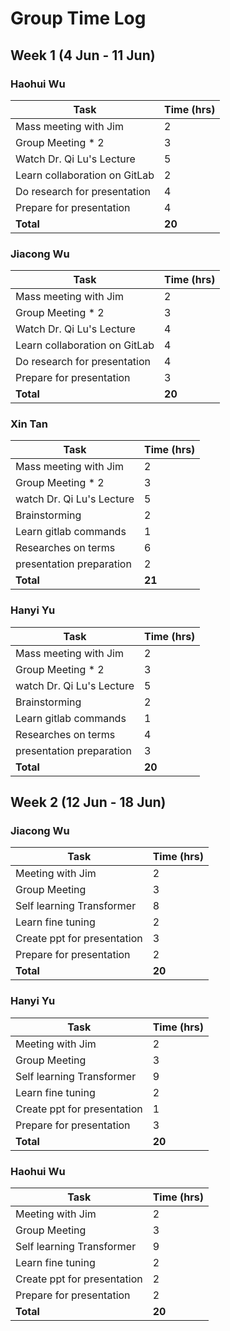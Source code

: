 # Group Time Log

## Week 1 (4 Jun - 11 Jun)
### Haohui Wu

| Task                          | Time (hrs) |
|-------------------------------|------------|
| Mass meeting with Jim         | 2          |
| Group Meeting * 2             | 3          |
| Watch Dr. Qi Lu's Lecture     | 5          |
| Learn collaboration on GitLab | 2          |
| Do research for presentation  | 4          |
| Prepare for presentation      | 4          |
| **Total**                     | **20**     |


### Jiacong Wu
| Task                          | Time (hrs) |
|-------------------------------|------------|
| Mass meeting with Jim         | 2          |
| Group Meeting * 2             | 3          |
| Watch Dr. Qi Lu's Lecture     | 4          |
| Learn collaboration on GitLab | 4          |
| Do research for presentation  | 4          |
| Prepare for presentation      | 3          |
| **Total**                     | **20**     |


### Xin Tan

| Task                          | Time (hrs) |
|-------------------------------|------------|
| Mass meeting with Jim         | 2          |
| Group Meeting * 2             | 3          |
| watch Dr. Qi Lu's Lecture     | 5          |
| Brainstorming                 | 2          |
| Learn gitlab commands         | 1          |
| Researches on terms           | 6          |
| presentation preparation      | 2          |
| **Total**                     | **21**     |


### Hanyi Yu

| Task                          | Time (hrs) |
|-------------------------------|------------|
| Mass meeting with Jim         | 2          |
| Group Meeting * 2             | 3          |
| watch Dr. Qi Lu's Lecture     | 5          |
| Brainstorming                 | 2          |
| Learn gitlab commands         | 1          |
| Researches on terms           | 4          |
| presentation preparation      | 3          |
| **Total**                     | **20**     |



## Week 2 (12 Jun - 18 Jun)
### Jiacong Wu
| Task                          | Time (hrs) |
|-------------------------------|------------|
| Meeting with Jim              | 2          |
| Group Meeting                 | 3          |
| Self learning Transformer     | 8          |
| Learn fine tuning             | 2          |
| Create ppt for presentation   | 3          |
| Prepare for presentation      | 2          |
| **Total**                     | **20**     |

### Hanyi Yu
| Task                          | Time (hrs) |
|-------------------------------|------------|
| Meeting with Jim              | 2          |
| Group Meeting                 | 3          |
| Self learning Transformer     | 9          |
| Learn fine tuning             | 2          |
| Create ppt for presentation   | 1          |
| Prepare for presentation      | 3          |
| **Total**                     | **20**     |

### Haohui Wu
| Task                          | Time (hrs) |
|-------------------------------|------------|
| Meeting with Jim              | 2          |
| Group Meeting                 | 3          |
| Self learning Transformer     | 9          |
| Learn fine tuning             | 2          |
| Create ppt for presentation   | 2          |
| Prepare for presentation      | 2          |
| **Total**                     | **20**     |